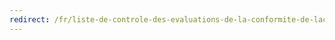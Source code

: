```yaml
---
redirect: /fr/liste-de-controle-des-evaluations-de-la-conformite-de-laccessibilite-non-web-logiciel/
---
```

